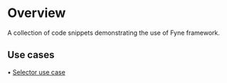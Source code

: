 # Overview

A collection of code snippets demonstrating the use of Fyne framework.

## Use cases

• [Selector use case](./docs/use_case_1.md)
